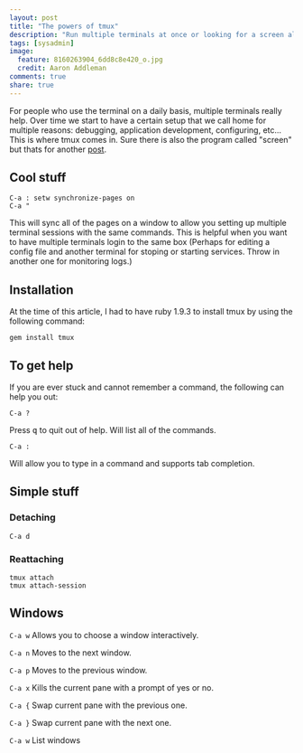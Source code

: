 ```yaml
---
layout: post
title: "The powers of tmux"
description: "Run multiple terminals at once or looking for a screen alternative? Try tmux to take control of the cmd prompt."
tags: [sysadmin]
image:
  feature: 8160263904_6dd8c8e420_o.jpg
  credit: Aaron Addleman
comments: true
share: true
---
```



For people who use the terminal on a daily basis, multiple terminals really help. Over time we start to have a certain setup that we call home for multiple reasons: debugging, application development, configuring, etc... This is where tmux comes in. Sure there is also the program called "screen" but thats for another [post](/articles/screen-cheat-sheet).

## Cool stuff

    C-a : setw synchronize-pages on
    C-a "

This will sync all of the pages on a window to allow you setting up multiple terminal sessions with the same commands. This is helpful when you want to have multiple terminals login to the same box (Perhaps for editing a config file and another terminal for stoping or starting services. Throw in another one for monitoring logs.)

## Installation

At the time of this article, I had to have ruby 1.9.3 to install tmux by using the following command:

    gem install tmux

## To get help

If you are ever stuck and cannot remember a command, the following can help you out:

    C-a ?

Press <kbd>q</kbd> to quit out of help. Will list all of the commands.

    C-a :

Will allow you to type in a command and supports tab completion.

## Simple stuff

### Detaching

`C-a d`

### Reattaching

    tmux attach
    tmux attach-session

## Windows

`C-a w`     Allows you to choose a window interactively.

`C-a n`     Moves to the next window.

`C-a p`     Moves to the previous window.

`C-a x`     Kills the current pane with a prompt of yes or no.

`C-a {`     Swap current pane with the previous one.

`C-a }`     Swap current pane with the next one.

`C-a w`     List windows
